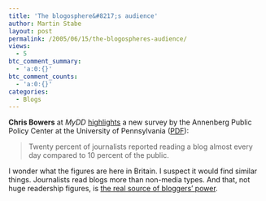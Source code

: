 ```yaml
---
title: 'The blogosphere&#8217;s audience'
author: Martin Stabe
layout: post
permalink: /2005/06/15/the-blogospheres-audience/
views:
  - 5
btc_comment_summary:
  - 'a:0:{}'
btc_comment_counts:
  - 'a:0:{}'
categories:
  - Blogs
---
```

**Chris Bowers** at *MyDD* [highlights][1] a new survey by the Annenberg Public Policy Center at the University of Pennsylvania ([PDF][2]):

> Twenty percent of journalists reported reading a blog almost every day compared to 10 percent of the public.

I wonder what the figures are here in Britain. I suspect it would find similar things. Journalists read blogs more than non-media types. And that, not huge readership figures, is [the real source of bloggers&rsquo; power][3].

 [1]: http://www.mydd.com/story/2005/6/14/173257/112
 [2]: http://www.annenbergpublicpolicycenter.org/naes/2005_06_JournalistsSurvey.pdf
 [3]: http://www.martinstabe.com/blog/archives/2005/03/blogosphere_rea.php